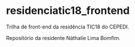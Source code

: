 # residenciatic18_frontend

Trilha de front-end da residência TIC18 do CEPEDI.

Repositório da residente Náthalie Lima Bomfim.